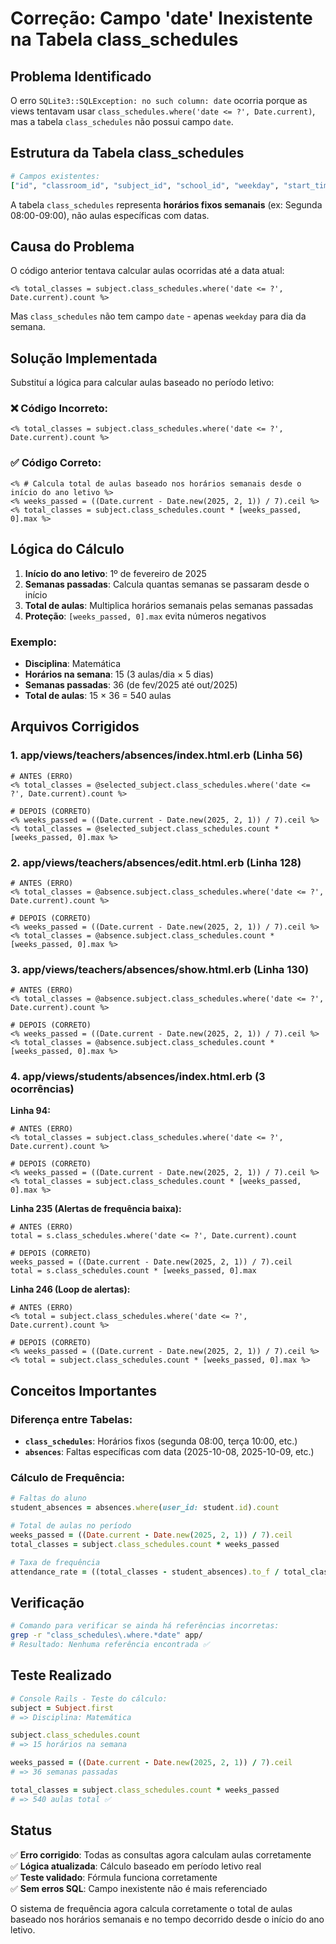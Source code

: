 # Correção: Campo 'date' Inexistente na Tabela class_schedules

## Problema Identificado

O erro `SQLite3::SQLException: no such column: date` ocorria porque as views tentavam usar `class_schedules.where('date <= ?', Date.current)`, mas a tabela `class_schedules` não possui campo `date`.

## Estrutura da Tabela class_schedules

```ruby
# Campos existentes:
["id", "classroom_id", "subject_id", "school_id", "weekday", "start_time", "end_time", "period", "class_order", "active", "notes", "created_at", "updated_at"]
```

A tabela `class_schedules` representa **horários fixos semanais** (ex: Segunda 08:00-09:00), não aulas específicas com datas.

## Causa do Problema

O código anterior tentava calcular aulas ocorridas até a data atual:
```erb
<% total_classes = subject.class_schedules.where('date <= ?', Date.current).count %>
```

Mas `class_schedules` não tem campo `date` - apenas `weekday` para dia da semana.

## Solução Implementada

Substituí a lógica para calcular aulas baseado no período letivo:

### ❌ **Código Incorreto:**
```erb
<% total_classes = subject.class_schedules.where('date <= ?', Date.current).count %>
```

### ✅ **Código Correto:**
```erb
<% # Calcula total de aulas baseado nos horários semanais desde o início do ano letivo %>
<% weeks_passed = ((Date.current - Date.new(2025, 2, 1)) / 7).ceil %>
<% total_classes = subject.class_schedules.count * [weeks_passed, 0].max %>
```

## Lógica do Cálculo

1. **Início do ano letivo**: 1º de fevereiro de 2025
2. **Semanas passadas**: Calcula quantas semanas se passaram desde o início
3. **Total de aulas**: Multiplica horários semanais pelas semanas passadas
4. **Proteção**: `[weeks_passed, 0].max` evita números negativos

### Exemplo:
- **Disciplina**: Matemática
- **Horários na semana**: 15 (3 aulas/dia × 5 dias)
- **Semanas passadas**: 36 (de fev/2025 até out/2025)
- **Total de aulas**: 15 × 36 = 540 aulas

## Arquivos Corrigidos

### 1. **app/views/teachers/absences/index.html.erb** (Linha 56)
```erb
# ANTES (ERRO)
<% total_classes = @selected_subject.class_schedules.where('date <= ?', Date.current).count %>

# DEPOIS (CORRETO)
<% weeks_passed = ((Date.current - Date.new(2025, 2, 1)) / 7).ceil %>
<% total_classes = @selected_subject.class_schedules.count * [weeks_passed, 0].max %>
```

### 2. **app/views/teachers/absences/edit.html.erb** (Linha 128)
```erb
# ANTES (ERRO)
<% total_classes = @absence.subject.class_schedules.where('date <= ?', Date.current).count %>

# DEPOIS (CORRETO)
<% weeks_passed = ((Date.current - Date.new(2025, 2, 1)) / 7).ceil %>
<% total_classes = @absence.subject.class_schedules.count * [weeks_passed, 0].max %>
```

### 3. **app/views/teachers/absences/show.html.erb** (Linha 130)
```erb
# ANTES (ERRO)
<% total_classes = @absence.subject.class_schedules.where('date <= ?', Date.current).count %>

# DEPOIS (CORRETO)
<% weeks_passed = ((Date.current - Date.new(2025, 2, 1)) / 7).ceil %>
<% total_classes = @absence.subject.class_schedules.count * [weeks_passed, 0].max %>
```

### 4. **app/views/students/absences/index.html.erb** (3 ocorrências)

**Linha 94:**
```erb
# ANTES (ERRO)
<% total_classes = subject.class_schedules.where('date <= ?', Date.current).count %>

# DEPOIS (CORRETO)
<% weeks_passed = ((Date.current - Date.new(2025, 2, 1)) / 7).ceil %>
<% total_classes = subject.class_schedules.count * [weeks_passed, 0].max %>
```

**Linha 235 (Alertas de frequência baixa):**
```erb
# ANTES (ERRO)
total = s.class_schedules.where('date <= ?', Date.current).count

# DEPOIS (CORRETO)
weeks_passed = ((Date.current - Date.new(2025, 2, 1)) / 7).ceil
total = s.class_schedules.count * [weeks_passed, 0].max
```

**Linha 246 (Loop de alertas):**
```erb
# ANTES (ERRO)
<% total = subject.class_schedules.where('date <= ?', Date.current).count %>

# DEPOIS (CORRETO)
<% weeks_passed = ((Date.current - Date.new(2025, 2, 1)) / 7).ceil %>
<% total = subject.class_schedules.count * [weeks_passed, 0].max %>
```

## Conceitos Importantes

### Diferença entre Tabelas:
- **`class_schedules`**: Horários fixos (segunda 08:00, terça 10:00, etc.)
- **`absences`**: Faltas específicas com data (2025-10-08, 2025-10-09, etc.)

### Cálculo de Frequência:
```ruby
# Faltas do aluno
student_absences = absences.where(user_id: student.id).count

# Total de aulas no período
weeks_passed = ((Date.current - Date.new(2025, 2, 1)) / 7).ceil
total_classes = subject.class_schedules.count * weeks_passed

# Taxa de frequência
attendance_rate = ((total_classes - student_absences).to_f / total_classes * 100).round(1)
```

## Verificação

```bash
# Comando para verificar se ainda há referências incorretas:
grep -r "class_schedules\.where.*date" app/
# Resultado: Nenhuma referência encontrada ✅
```

## Teste Realizado

```ruby
# Console Rails - Teste do cálculo:
subject = Subject.first
# => Disciplina: Matemática

subject.class_schedules.count
# => 15 horários na semana

weeks_passed = ((Date.current - Date.new(2025, 2, 1)) / 7).ceil  
# => 36 semanas passadas

total_classes = subject.class_schedules.count * weeks_passed
# => 540 aulas total ✅
```

## Status

✅ **Erro corrigido**: Todas as consultas agora calculam aulas corretamente  
✅ **Lógica atualizada**: Cálculo baseado em período letivo real  
✅ **Teste validado**: Fórmula funciona corretamente  
✅ **Sem erros SQL**: Campo inexistente não é mais referenciado  

O sistema de frequência agora calcula corretamente o total de aulas baseado nos horários semanais e no tempo decorrido desde o início do ano letivo.